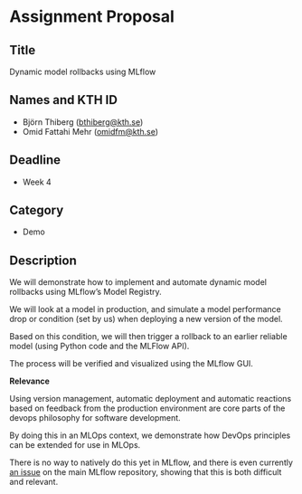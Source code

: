 # Assignment Proposal

## Title

Dynamic model rollbacks using MLflow

## Names and KTH ID

  - Björn Thiberg (bthiberg@kth.se)
  - Omid Fattahi Mehr (omidfm@kth.se)

## Deadline

- Week 4

## Category

- Demo

## Description

We will demonstrate how to implement and automate dynamic model rollbacks using MLflow’s Model Registry. 

We will look at a model in production, and simulate a model performance drop or condition (set by us) when deploying a new version of the model.

Based on this condition, we will then trigger a rollback to an earlier reliable model (using Python code and the MLFlow API).

The process will be verified and visualized using the MLflow GUI.

**Relevance**

Using version management, automatic deployment and automatic reactions based on feedback from the production environment are core parts of the devops philosophy for software development. 

By doing this in an MLOps context, we demonstrate how DevOps principles can be extended for use in MLOps.

There is no way to natively do this yet in MLflow, and there is even currently [an issue](https://github.com/mlflow/mlflow/issues/6180) on the main MLflow repository, showing that this is both difficult and relevant.
